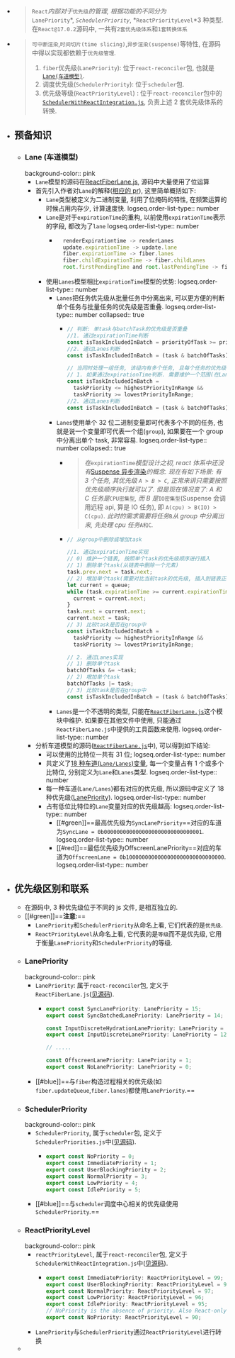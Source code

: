 - > `React`*内部对于*`优先级`*的管理, 根据功能的不同分为*`LanePriority`*, *`SchedulerPriority`*, *`ReactPriorityLevel`*3 种类型. 在`React@17.0.2`源码中, 一共有`2套优先级体系`和`1套转换体系`
- > `可中断渲染`,`时间切片(time slicing)`,`异步渲染(suspense)`等特性, 在源码中得以实现都依赖于`优先级管理`.
  >
  > 1. `fiber`优先级(`LanePriority`): 位于`react-reconciler`包, 也就是[`Lane(车道模型)`](https://github.com/facebook/react/pull/18796).
  > 2. 调度优先级(`SchedulerPriority`): 位于`scheduler`包.
  > 3. 优先级等级(`ReactPriorityLevel`) : 位于`react-reconciler`包中的[`SchedulerWithReactIntegration.js`](https://github.com/facebook/react/blob/v17.0.2/packages/react-reconciler/src/SchedulerWithReactIntegration.old.js), 负责上述 2 套优先级体系的转换.
- ## 预备知识
	- ### Lane (车道模型)
	  background-color:: pink
		- `Lane`模型的源码在[ReactFiberLane.js](https://github.com/facebook/react/blob/v17.0.2/packages/react-reconciler/src/ReactFiberLane.js), 源码中大量使用了位运算
		- 首先引入作者对`Lane`的解释([相应的 pr](https://github.com/facebook/react/pull/18796)), 这里简单概括如下:
			- `Lane`类型被定义为二进制变量, 利用了位掩码的特性, 在频繁运算的时候占用内存少, 计算速度快.
			  logseq.order-list-type:: number
			- `Lane`是对于`expirationTime`的重构, 以前使用`expirationTime`表示的字段, 都改为了`lane`
			  logseq.order-list-type:: number
				- ```js
				    renderExpirationtime -> renderLanes
				    update.expirationTime -> update.lane
				    fiber.expirationTime -> fiber.lanes
				    fiber.childExpirationTime -> fiber.childLanes
				    root.firstPendingTime and root.lastPendingTime -> fiber.pendingLanes
				  ```
			- 使用`Lanes`模型相比`expirationTime`模型的优势:
			  logseq.order-list-type:: number
				- `Lanes`把任务优先级从批量任务中分离出来, 可以更方便的判断单个任务与批量任务的优先级是否重叠.
				  logseq.order-list-type:: number
				  collapsed:: true
					- ```js
					  // 判断: 单task与batchTask的优先级是否重叠
					  //1. 通过expirationTime判断
					  const isTaskIncludedInBatch = priorityOfTask >= priorityOfBatch;
					  //2. 通过Lanes判断
					  const isTaskIncludedInBatch = (task & batchOfTasks) !== 0;
					  
					  // 当同时处理一组任务, 该组内有多个任务, 且每个任务的优先级不一致
					  // 1. 如果通过expirationTime判断. 需要维护一个范围(在Lane重构之前, 源码中就是这样比较的)
					  const isTaskIncludedInBatch =
					    taskPriority <= highestPriorityInRange &&
					    taskPriority >= lowestPriorityInRange;
					  //2. 通过Lanes判断
					  const isTaskIncludedInBatch = (task & batchOfTasks) !== 0;
					  ```
				- `Lanes`使用单个 32 位二进制变量即可代表多个不同的任务, 也就是说一个变量即可代表一个组(`group`), 如果要在一个 group 中分离出单个 task, 非常容易.
				  logseq.order-list-type:: number
				  collapsed:: true
					- > *在*`expirationTime`*模型设计之初, react 体系中还没有*[Suspense 异步渲染](https://zh-hans.reactjs.org/docs/concurrent-mode-suspense.html)*的概念.*
					  *现在有如下场景: 有 3 个任务, 其优先级 *`A > B > C`*, 正常来讲只需要按照优先级顺序执行就可以了.*
					  *但是现在情况变了: A 和 C 任务是*`CPU密集型`*, 而 B 是*`IO密集型`(Suspense 会调用远程 api, 算是 IO 任务), 即 `A(cpu) > B(IO) > C(cpu)`*. 此时的需求需要将任务*`B`*从 group 中分离出来, 先处理 cpu 任务*`A和C`*.*
					- ```js
					  // 从group中删除或增加task
					  
					  //1. 通过expirationTime实现
					  // 0) 维护一个链表, 按照单个task的优先级顺序进行插入
					  // 1) 删除单个task(从链表中删除一个元素)
					  task.prev.next = task.next;
					  // 2) 增加单个task(需要对比当前task的优先级, 插入到链表正确的位置上)
					  let current = queue;
					  while (task.expirationTime >= current.expirationTime) {
					    current = current.next;
					  }
					  task.next = current.next;
					  current.next = task;
					  // 3) 比较task是否在group中
					  const isTaskIncludedInBatch =
					    taskPriority <= highestPriorityInRange &&
					    taskPriority >= lowestPriorityInRange;
					  
					  // 2. 通过Lanes实现
					  // 1) 删除单个task
					  batchOfTasks &= ~task;
					  // 2) 增加单个task
					  batchOfTasks |= task;
					  // 3) 比较task是否在group中
					  const isTaskIncludedInBatch = (task & batchOfTasks) !== 0;
					  ```
				- `Lanes`是一个不透明的类型, 只能在[`ReactFiberLane.js`](https://github.com/facebook/react/blob/v17.0.2/packages/react-reconciler/src/ReactFiberLane.js)这个模块中维护. 如果要在其他文件中使用, 只能通过`ReactFiberLane.js`中提供的工具函数来使用.
				  logseq.order-list-type:: number
		- 分析车道模型的源码([`ReactFiberLane.js`](https://github.com/facebook/react/blob/v17.0.2/packages/react-reconciler/src/ReactFiberLane.js)中), 可以得到如下结论:
			- 可以使用的比特位一共有 31 位;
			  logseq.order-list-type:: number
			- 共定义了[18 种车道(`Lane/Lanes`)变量](https://github.com/facebook/react/blob/v17.0.2/packages/react-reconciler/src/ReactFiberLane.js#L74-L103), 每一个变量占有 1 个或多个比特位, 分别定义为`Lane`和`Lanes`类型.
			  logseq.order-list-type:: number
			- 每一种车道(`Lane/Lanes`)都有对应的优先级, 所以源码中定义了 18 种优先级([LanePriority](https://github.com/facebook/react/blob/v17.0.2/packages/react-reconciler/src/ReactFiberLane.js#L12-L30)).
			  logseq.order-list-type:: number
			- 占有低位比特位的`Lane`变量对应的优先级越高:
			  logseq.order-list-type:: number
				- [[#green]]==最高优先级为`SyncLanePriority`==对应的车道为`SyncLane = 0b0000000000000000000000000000001`.
				  logseq.order-list-type:: number
				- [[#red]]==最低优先级为OffscreenLanePriority==对应的车道为`OffscreenLane = 0b1000000000000000000000000000000`.
				  logseq.order-list-type:: number
- ## 优先级区别和联系
	- 在源码中, 3 种优先级位于不同的 js 文件, 是相互独立的.
	- [[#green]]==**注意:**==
		- `LanePriority`和`SchedulerPriority`从命名上看, 它们代表的是`优先级`.
		- `ReactPriorityLevel`从命名上看, 它代表的是`等级`而不是优先级, 它用于衡量`LanePriority`和`SchedulerPriority`的等级.
	- ### LanePriority
	  background-color:: pink
		- `LanePriority`: 属于`react-reconciler`包, 定义于`ReactFiberLane.js`([见源码](https://github.com/facebook/react/blob/v17.0.2/packages/react-reconciler/src/ReactFiberLane.js#L46-L70)).
			- ```js
			  export const SyncLanePriority: LanePriority = 15;
			  export const SyncBatchedLanePriority: LanePriority = 14;
			  
			  const InputDiscreteHydrationLanePriority: LanePriority = 13;
			  export const InputDiscreteLanePriority: LanePriority = 12;
			  
			  // .....
			  
			  const OffscreenLanePriority: LanePriority = 1;
			  export const NoLanePriority: LanePriority = 0;
			  ```
		- [[#blue]]==与`fiber`构造过程相关的优先级(如`fiber.updateQueue`,`fiber.lanes`)都使用`LanePriority`.==
	- ### SchedulerPriority
	  background-color:: pink
		- `SchedulerPriority`, 属于`scheduler`包, 定义于`SchedulerPriorities.js`中([见源码](https://github.com/facebook/react/blob/v17.0.2/packages/scheduler/src/SchedulerPriorities.js)).
			- ```js
			  export const NoPriority = 0;
			  export const ImmediatePriority = 1;
			  export const UserBlockingPriority = 2;
			  export const NormalPriority = 3;
			  export const LowPriority = 4;
			  export const IdlePriority = 5;
			  ```
		- [[#blue]]==与`scheduler`调度中心相关的优先级使用`SchedulerPriority`.==
	- ### ReactPriorityLevel
	  background-color:: pink
		- `reactPriorityLevel`, 属于`react-reconciler`包, 定义于`SchedulerWithReactIntegration.js`中([见源码](https://github.com/facebook/react/blob/v17.0.2/packages/react-reconciler/src/SchedulerWithReactIntegration.old.js#L65-L71)).
			- ```js
			  export const ImmediatePriority: ReactPriorityLevel = 99;
			  export const UserBlockingPriority: ReactPriorityLevel = 98;
			  export const NormalPriority: ReactPriorityLevel = 97;
			  export const LowPriority: ReactPriorityLevel = 96;
			  export const IdlePriority: ReactPriorityLevel = 95;
			  // NoPriority is the absence of priority. Also React-only.
			  export const NoPriority: ReactPriorityLevel = 90;
			  ```
		- `LanePriority`与`SchedulerPriority`通过`ReactPriorityLevel`进行转换
	-
